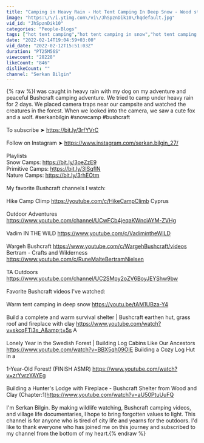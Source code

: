 ```yaml
---
title: "Camping in Heavy Rain - Hot Tent Camping In Deep Snow - Wood stove"
image: "https:\/\/i.ytimg.com\/vi\/JhSpznDik10\/hqdefault.jpg"
vid_id: "JhSpznDik10"
categories: "People-Blogs"
tags: ["hot tent camping","hot tent camping in snow","hot tent camping winter"]
date: "2022-02-14T19:04:59+03:00"
vid_date: "2022-02-12T15:51:03Z"
duration: "PT25M56S"
viewcount: "28228"
likeCount: "846"
dislikeCount: ""
channel: "Serkan Bilgin"
---
```

{% raw %}I was caught in heavy rain with my dog ​​on my adventure and peaceful Bushcraft camping adventure. We tried to camp under heavy rain for 2 days. We placed camera traps near our campsite and watched the creatures in the forest. When we looked into the camera, we saw a cute fox and a wolf. #serkanbilgin #snowcamp #bushcraft<br /><br />To subscribe ➤ <a rel="nofollow" target="blank" href="https://bit.ly/3rfYVrC">https://bit.ly/3rfYVrC</a><br /><br />Follow on Instagram ➤ <a rel="nofollow" target="blank" href="https://www.instagram.com/serkan.bilgin_27/">https://www.instagram.com/serkan.bilgin_27/</a><br /><br />Playlists<br />Snow Camps: <a rel="nofollow" target="blank" href="https://bit.ly/3oeZzE9">https://bit.ly/3oeZzE9</a><br />Primitive Camps: <a rel="nofollow" target="blank" href="https://bit.ly/3ISqflN">https://bit.ly/3ISqflN</a><br />Nature Camps: <a rel="nofollow" target="blank" href="https://bit.ly/3rhEOtm">https://bit.ly/3rhEOtm</a><br /><br />My favorite Bushcraft channels I watch: <br /><br />Hike Camp Climp <a rel="nofollow" target="blank" href="https://youtube.com/c/HikeCampClimb">https://youtube.com/c/HikeCampClimb</a> Cyprus <br /><br />Outdoor Adventures <a rel="nofollow" target="blank" href="https://www.youtube.com/channel/UCwFCb4jeqaKWnciAYM-ZVHg">https://www.youtube.com/channel/UCwFCb4jeqaKWnciAYM-ZVHg</a> <br /><br />Vadim IN THE WILD <a rel="nofollow" target="blank" href="https://www.youtube.com/c/VadimintheWILD">https://www.youtube.com/c/VadimintheWILD</a><br /><br />Wargeh Bushcraft <a rel="nofollow" target="blank" href="https://www.youtube.com/c/WargehBushcraft/videos">https://www.youtube.com/c/WargehBushcraft/videos</a> Bertram - Crafts and Wilderness <a rel="nofollow" target="blank" href="https://www.youtube.com/c/RuneMalteBertramNielsen">https://www.youtube.com/c/RuneMalteBertramNielsen</a> <br /><br />TA Outdoors <a rel="nofollow" target="blank" href="https://www.youtube.com/channel/UC2SMpy2oZV6BoyJEYShw9bw">https://www.youtube.com/channel/UC2SMpy2oZV6BoyJEYShw9bw</a> <br /><br />Favorite Bushcraft videos I've watched: <br /><br />Warm tent camping in deep snow <a rel="nofollow" target="blank" href="https://youtu.be/tAM1UBza-Y4">https://youtu.be/tAM1UBza-Y4</a> <br /><br />Build a complete and warm survival shelter | Bushcraft earthen hut, grass roof and fireplace with clay <a rel="nofollow" target="blank" href="https://www.youtube.com/watch?v=skcqFTi3s_A&amp;t=5s">https://www.youtube.com/watch?v=skcqFTi3s_A&amp;t=5s</a> A<br /><br />Lonely Year in the Swedish Forest | Building Log Cabins Like Our Ancestors <a rel="nofollow" target="blank" href="https://www.youtube.com/watch?v=BBX5qh09OIE">https://www.youtube.com/watch?v=BBX5qh09OIE</a> Building a Cozy Log Hut in a<br /><br />1-Year-Old Forest! (FINISH ASMR) <a rel="nofollow" target="blank" href="https://www.youtube.com/watch?v=zrYvrzYAYEg">https://www.youtube.com/watch?v=zrYvrzYAYEg</a> <br /><br />Building a Hunter's Lodge with Fireplace - Bushcraft Shelter from Wood and Clay (Chapter:1)<a rel="nofollow" target="blank" href="https://www.youtube.com/watch?v=aU50PtuUuFQ">https://www.youtube.com/watch?v=aU50PtuUuFQ</a><br /><br />I'm Serkan Bilgin. By making wildlife watching, Bushcraft camping videos, and village life documentaries, I hope to bring forgotten values to light. This channel is for anyone who is tired of city life and yearns for the outdoors. I'd like to thank everyone who has joined me on this journey and subscribed to my channel from the bottom of my heart.{% endraw %}
